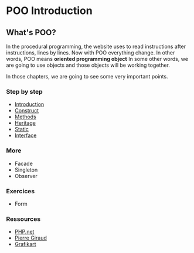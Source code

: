 # POO Introduction

## What's POO?

In the procedural programming, the website uses to read instructions after instructions, lines by lines. Now with POO everything change.
In other words, POO means **oriented programming object** In some other words, we are going to use objects and those objects will be working together.

In those chapters, we are going to see some very important points.

### Step by step

- [Introduction](01.Introduction/readme.md)
- [Construct](02.contruct/readme.md)
- [Methods](03.methods/readme.md)
- [Heritage](04.heritage/readme.md)
- [Static](05.static/readme.md)
- [Interface](06.interface/readme.md)

### More
- Facade
- Singleton
- Observer

### Exercices

- Form

### Ressources
- [PHP.net](https://www.php.net/manual/en/language.oop5.php)
- [Pierre Giraud](https://www.pierre-giraud.com/php-mysql-apprendre-coder-cours/introduction-programmation-orientee-objet/)
- [Grafikart](https://www.grafikart.fr/tutoriels/presentation-1091)